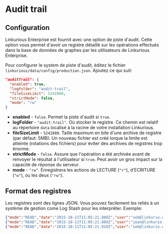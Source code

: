 # Audit trail

## Configuration

Linkurious Enterprise est fournit avec une option de piste d'audit. Cette option vous permet d'avoir un registre détaillé sur les opérations effectués dans la base de données de graphes par les utilisateurs de Linkurious Enterprise. 

Pour configurer le system de piste d'audit, éditez le fichier `linkurious/data/config/production.json`. Ajoutez ce qui suit:

```json
"auditTrail": {
  "enabled": true,
  "logFolder": "audit-trail",
  "fileSizeLimit": 5242880,
  "strictMode": false,
  "mode": "rw"
}
```

* **enabled** - `false`. Permet la piste d'audit si `true`.
* **logFolder** - `"audit-trail"`. Où stocker le registre. Ce chemin est relatif au répertoire  `data` localisé à la racine de votre installation Linkurious.
* **fileSizeLimit** - `5242880`. Taille maximum en bite d'une archive de registre (par défaut: 5MB). Un nouveau fichier est créé lorque la limite est atteinte (rotations des fichiers) pour éviter des archives de registres trop énorme.
* **strictMode** - `false`. Assure que l'opération a été archivée avant de renvoyer le résultat à l'utilisateur si `true`. Peut avoir un gros impact sur la capacité de réponse du serveur.
* **mode** - `"rw"`. Enregistrera les actions de LECTURE (`"r"`), d'ECRITURE (`"w"`), ou les deux (`"rw"`).


## Format des registres

Les registres sont des lignes JSON. Vous pouvez facilement les reliés à un système de gestion come Log Stash pour les interpréter. Exemple: 

```json
{"mode":"READ","date":"2015-10-11T11:05:21.888Z","user":"seb@linkurio.us","sourceKey":"2c08a4d9","action":"getEdge","params":{"edgeId":23}}
{"mode":"READ","date":"2015-10-11T11:05:21.889Z","user":"jean@linkurio.us","sourceKey":"2c08a4d9","action":"getNode","params":{"id":157}}
{"mode":"READ","date":"2015-10-11T11:05:21.910Z","user":"seb@linkurio.us","sourceKey":"2c08a4d9","action":"getNode","params":{"id":832}}
```
